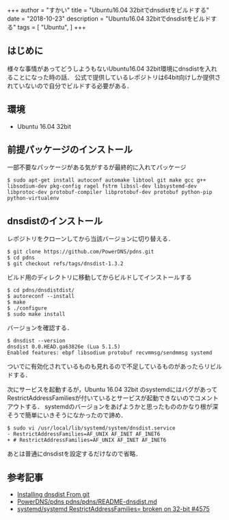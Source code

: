 +++
author = "すかい"
title = "Ubuntu16.04 32bitでdnsdistをビルドする"
date = "2018-10-23"
description = "Ubuntu16.04 32bitでdnsdistをビルドする"
tags = [
    "Ubuntu",
]
+++

## はじめに

様々な事情があってどうしようもないUbuntu16.04 32bit環境にdnsdistを入れることになった時の話．
公式で提供しているレポジトリは64bit向けしか提供されていないので自分でビルドする必要がある．

## 環境

- Ubuntu 16.04 32bit

## 前提パッケージのインストール

一部不要なパッケージがある気がするが最終的に入れてパッケージ

```
$ sudo apt-get install autoconf automake libtool git make gcc g++ libsodium-dev pkg-config ragel fstrm libssl-dev libsystemd-dev libprotoc-dev protobuf-compiler libprotobuf-dev protobuf python-pip python-virtualenv
```

## dnsdistのインストール

レポジトリをクローンしてから当該バージョンに切り替える．

```
$ git clone https://github.com/PowerDNS/pdns.git
$ cd pdns
$ git checkout refs/tags/dnsdist-1.3.2
```

ビルド用のディレクトリに移動してからビルドしてインストールする

```
$ cd pdns/dnsdistdist/
$ autoreconf --install
$ make
$ ./configure
$ sudo make install
```

バージョンを確認する．

```
$ dnsdist --version
dnsdist 0.0.HEAD.ga63826e (Lua 5.1.5)
Enabled features: ebpf libsodium protobuf recvmmsg/sendmmsg systemd
```

ついでに有効化されているものも見れるので不足しているものがあったらリビルドする．

次にサービスを起動するが，Ubuntu 16.04 32bit のsystemdにはバグがあってRestrictAddressFamiliesが付いているとサービスが起動できないのでコメントアウトする．
systemdのバージョンをあげようかと思ったもののかなり根が深そうで簡単にいきそうになかったので諦め．

```
$ sudo vi /usr/local/lib/systemd/system/dnsdist.service
- RestrictAddressFamilies=AF_UNIX AF_INET AF_INET6
+ # RestrictAddressFamilies=AF_UNIX AF_INET AF_INET6
```

あとは普通にdnsdistを設定するだけなので省略．

## 参考記事

- [Installing dnsdist From git](https://dnsdist.org/install.html#from-git)
- [PowerDNS/pdns pdns/pdns/README-dnsdist.md](https://github.com/PowerDNS/pdns/blob/master/pdns/README-dnsdist.md)
- [systemd/systemd RestrictAddressFamilies= broken on 32-bit #4575](https://github.com/systemd/systemd/issues/4575)

